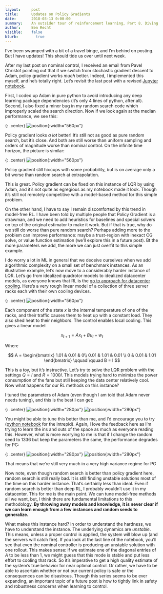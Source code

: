 ```yaml
---
layout:     post
title:      Updates on Policy Gradients
date:       2018-03-13 0:00:00
summary:    An outsider tour of reinforcement learning, Part 8. Diving more into model free methods for LQR.
author:     Ben Recht
visible:    false
blurb: 		  true
---
```


I’ve been swamped with a bit of a travel binge, and I’m behind on posting. But I have updates! This should tide us over until next week.

After my last post on nominal control, I received an email from Pavel Christof pointing out that if we switch from stochastic gradient descent to Adam, policy gradient works _much_ better. Indeed, I implemented this myself, and he’s totally right. Let’s revisit the last post with a revised [Jupyter notebook](https://nbviewer.jupyter.org/url/argmin.net/code/lqr_policy_comparisons.ipynb).


First, I coded up Adam in pure python to avoid introducing any deep learning package dependencies (it’s only 4 lines of python, after all). Second, I also fixed a minor bug in my random search code which improperly scaled the search direction. Now if we look again at the median performance, we see this:

{: .center}
![position](/assets/rl/policies/cost_finite_err_bars_update.png){:width="560px"}

Policy gradient looks _a lot_ better! It’s still not as good as pure random search, but it’s close. And both are still worse than uniform sampling and orders of magnitude worse than nominal control.  On the infinite time horizon, the picture is similar:

{: .center}
![position](/assets/rl/policies/cost_infinite_update.png){:width="560px"}

Policy gradient still hiccups with some probability, but is on average only a bit worse than random search at extrapolation.

This is great. Policy gradient can be fixed on this instance of LQR by using Adam, and it’s not quite as egregious as my notebook made it look. Though it’s still not remotely competitive with a model-based method for this simple problem.

On the other hand, I have to say I remain discomforted by this trend in model-free RL. I have been told by multiple people that Policy Gradient is a strawman, and we need to add heuristics for baselines and special solvers on top of the original estimator to make it work.  But if that is true, why do we still do worse than pure random search? Perhaps adding more to the problem can improve performance: maybe a trust-region with inexact CG solve, or value function estimation (we’ll explore this in a future post). Bt the more parameters we add, the more we can just overfit to this simple example.  

I do worry a lot in ML in general that we deceive ourselves when we add algorithmic complexity on a small set of benchmark instances. As an illustrative example, let’s now move to a considerably harder instance of LQR. Let’s go from idealized quadrotor models to idealized datacenter models, as everyone knows that RL is the [go to approach for datacenter cooling](https://deepmind.com/blog/deepmind-ai-reduces-google-data-centre-cooling-bill-40/). Here’s a very rough linear model of a collection of three server racks each with their own cooling devices.  

{: .center}
![position](/assets/rl/datacenter_schematic.png){:width="560px"}

Each component of the state $x$ is the internal temperature of one of the racks, and their traffic causes them to heat up with a constant load.  They also shed heat to their neighbors. The control enables local cooling. This gives a linear model

$$
x_{t+1} = Ax_t + Bu_t+w_t
$$

Where

$$
A = \begin{bmatrix} 1.01 & 0.01 & 0\\ 0.01 & 1.01 & 0.01 \\ 0 & 0.01 & 1.01 \end{bmatrix}
\qquad \qquad B = I
$$

This is a toy, but it’s instructive. Let’s try to solve the LQR problem with the settings $Q = I$ and $R= 1000 I$. This models trying hard to minimize the power consumption of the fans but still keeping the data center relatively cool. Now what happens for our RL methods on this instance?

I tuned the parameters of Adam (even though I am told that Adam never needs tuning), and this is the best I can get:

{: .center}
![position](/assets/rl/policies/cost_infinite_datacenter.png){:width="280px"}
![position](/assets/rl/policies/stabilizing_datacenter.png){:width="280px"}

You might be able to tune this better than me, and I’d encourage you to try ([python notebook](https://nbviewer.jupyter.org/url/argmin.net/code/lqr_fake_dataceneter_demo.ipynb) for the intrepid).  Again, I love the feedback here as I’m trying to learn the ins and outs of the space as much as everyone reading this. However, what is more worrying to me is that if I change the random seed to 1336 but keep the parameters the same, the performance degrades for PG:

{: .center}
![position](/assets/rl/policies/cost_infinite_datacenter_1336.png){:width="280px"}
![position](/assets/rl/policies/stabilizing_datacenter_1336.png){:width="280px"}

That means that we’re still very much in a very high variance regime for PG

Now note, even though random search is better than policy gradient here, random search is still really bad. It is still finding unstable solutions most of the time on this harder instance. That’s certainly less than ideal. Even if random search is better than deep RL, I probably wouldn’t use it in my datacenter. This for me is the main point.  We can tune model-free methods all we want, but, I think there are fundamental limitations to this methodology. **By throwing away models and knowledge, it is never clear if we can learn enough from a few instances and random seeds to generalize.**

What makes this instance hard? In order to understand the hardness, we have to understand the instance. The underlying dynamics are _unstable_. This means, unless a proper control is applied, the system will blow up (and the servers will catch fire). If you look at the last line of the notebook, you’ll see that even the nominal controller is producing an unstable solution with one rollout. This makes sense: if we estimate one of the diagonal entries of $A$ to be less than $1$, we might guess that this mode is stable and put less effort to cooling that rack. So it’s imperative to get a high quality estimate of the system’s true behavior for near optimal control. Or rather, we have to be able to ascertain whether or not our current policy is safe or the consequences can be disastrous. Though this series seems to be ever expanding, an important topic of a future post is how to tightly link in safety and robustness concerns when learning to control.
